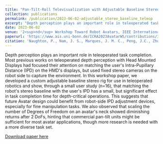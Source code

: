 ```yaml
---
title: "Pan-Tilt-Roll Televisualization with Adjustable Baseline Stereo"
collection: publications
permalink: /publication/2023-06-02-adjustable_stereo_baseline_teleop
excerpt: "Depth perception plays an important role in teleoperated task completion. Most previous works on teleoperated depth perception with Head Mounted Displays had focused their attention on matching the user's Intra-Pupillary Distance (IPD) on the HMD's displays, but used fixed stereo cameras on the robot side to capture the environment. In this workahop paper, we developed a custom adjustable baseline stereo rig for use in teleoperated robotics and show, through a small user study (n=16), that matching the robot's stereo baseline with the user's IPD has a small, but significant effect in task completion time for depth-critical operations. This suggests that future Avatar design could benefit from robot-side IPD adjustment devices, especially for fine manipulation tasks. We also observed that scaling the number of Degrees of Freedom on an avatar's neck showed diminishing returns after 2 DoFs, hinting that commercial pan-tilt units might be sufficient for most avatar applications, though more research is needed with a more diverse task set."
date: 2023-06-02
venue: '2<sup>nd</sup> Workshop Toward Robot Avatars, IEEE International Conference on Robotics and Automation (ICRA)'
paperurl: 'https://www.ais.uni-bonn.de/ICRA2023AvatarWS/contributions/ICRA_2023_Avatar_WS_Naughton.pdf'
citation: 'Naughton, P., Nam, J. S., Marques, J. M. C., Peng, J.C., Zhu, Y., Kong, Q., Hauser, K. (2023). &quot;Pan-Tilt-Roll Televisualization with Adjustable Baseline Stereo&quot;. In 2nd Workshop Toward Robot Avatars, IEEE International Conference on Robotics and Automation <i>ICRA</i>'
---
```

Depth perception plays an important role in teleoperated task completion. Most previous works on teleoperated depth perception with Head Mounted Displays had focused their attention on matching the user's Intra-Pupillary Distance (IPD) on the HMD's displays, but used fixed stereo cameras on the robot side to capture the environment. In this workshop paper, we developed a custom adjustable baseline stereo rig for use in teleoperated robotics and show, through a small user study (n=16), that matching the robot's stereo baseline with the user's IPD has a small, but significant effect in task completion time for depth-critical operations. This suggests that future Avatar design could benefit from robot-side IPD adjustment devices, especially for fine manipulation tasks. We also observed that scaling the number of Degrees of Freedom on an avatar's neck showed diminishing returns after 2 DoFs, hinting that commercial pan-tilt units might be sufficient for most avatar applications, though more research is needed with a more diverse task set.

[Download paper here](https://joaomcm.github.io/files/ICRA_2023_Avatar_WS_Naughton_Nam_Marques.pdf)
